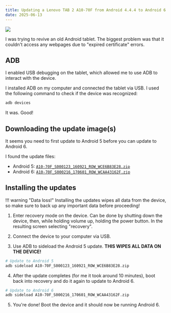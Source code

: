 ```yaml
---
title: Updating a Lenovo TAB 2 A10-70F from Android 4.4.4 to Android 6
date: 2025-06-13
---
```


![](https://p1-ofp.static.pub/fes/cms/2022/09/26/w1q3dnxxoyjd6qwd88lxfx99ilb1tz292972.png)

I was trying to revive an old Android tablet. The biggest problem was that it couldn't access any webpages due to "expired certificate" errors.

## ADB

I enabled USB debugging on the tablet, which allowed me to use ADB to interact with the device.

I installed ADB on my computer and connected the tablet via USB. I used the following command to check if the device was recognized:

```bash
adb devices
```

It was. Good!

## Downloading the update image(s)

It seems you need to first update to Android 5 before you can update to Android 6.

I found the update files:

- Android 5: [`A10-70F_S000123_160921_ROW_WCE6B83E28.zip`](https://www.androidfilehost.com/?fid=817550096634744224)
- Android 6: [`A10-70F_S000216_170601_ROW_WCAA43162F.zip`](https://www.androidfilehost.com/?fid=817550096634744224)

## Installing the updates

!!! warning "Data loss!"
    Installing the updates wipes all data from the device, so make sure to back up any important data before proceeding!

1. Enter recovery mode on the device. Can be done by shutting down the device, then, while holding volume up, holding the power button. In the resulting screen selecting "recovery".

2. Connect the device to your computer via USB.

3. Use ADB to sideload the Android 5 update. **THIS WIPES ALL DATA ON THE DEVICE!**
  ```bash
  # Update to Android 5
  adb sideload A10-70F_S000123_160921_ROW_WCE6B83E28.zip
  ```

4. After the update completes (for me it took around 10 minutes), boot back into recovery and do it again to update to Android 6.
  ```bash
  # Update to Android 6
  adb sideload A10-70F_S000216_170601_ROW_WCAA43162F.zip
  ```

5. You're done! Boot the device and it should now be running Android 6.
